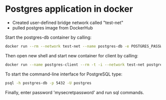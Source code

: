 # Postgres application in docker

- Created user-defined bridge network called "test-net"
- pulled postgres image from DockerHub

Start the postgres-db container by calling:
```sh
docker run --rm --network test-net --name postgres-db -e POSTGRES_PASSWORD=mysecretpassword postgres
```

Then open new shell and start new container for client by calling:
```sh
docker run --name postgres-client --rm -t -i --network test-net postgres bash
```

To start the command-line interface for PostgreSQL type:
```sh
psql -h postgres-db -p 5432 -U postgres
```

Finally, enter password 'mysecretpassword' and run sql commands.
